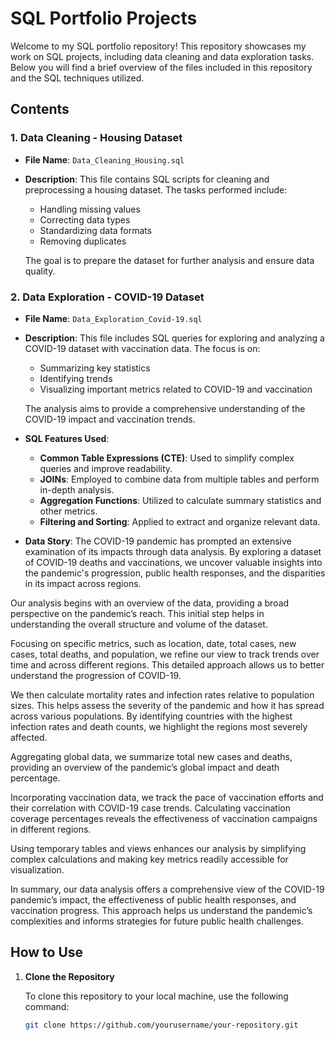 # SQL Portfolio Projects

Welcome to my SQL portfolio repository! This repository showcases my work on SQL projects, including data cleaning and data exploration tasks. Below you will find a brief overview of the files included in this repository and the SQL techniques utilized.

## Contents

### 1. Data Cleaning - Housing Dataset

- **File Name**: `Data_Cleaning_Housing.sql`
- **Description**: This file contains SQL scripts for cleaning and preprocessing a housing dataset. The tasks performed include:
  - Handling missing values
  - Correcting data types
  - Standardizing data formats
  - Removing duplicates

  The goal is to prepare the dataset for further analysis and ensure data quality.

### 2. Data Exploration - COVID-19 Dataset

- **File Name**: `Data_Exploration_Covid-19.sql`
- **Description**: This file includes SQL queries for exploring and analyzing a COVID-19 dataset with vaccination data. The focus is on:
  - Summarizing key statistics
  - Identifying trends
  - Visualizing important metrics related to COVID-19 and vaccination

  The analysis aims to provide a comprehensive understanding of the COVID-19 impact and vaccination trends.

- **SQL Features Used**:
  - **Common Table Expressions (CTE)**: Used to simplify complex queries and improve readability.
  - **JOINs**: Employed to combine data from multiple tables and perform in-depth analysis.
  - **Aggregation Functions**: Utilized to calculate summary statistics and other metrics.
  - **Filtering and Sorting**: Applied to extract and organize relevant data.
- **Data Story**:
The COVID-19 pandemic has prompted an extensive examination of its impacts through data analysis. By exploring a dataset of COVID-19 deaths and vaccinations, we uncover valuable insights into the pandemic's progression, public health responses, and the disparities in its impact across regions.

Our analysis begins with an overview of the data, providing a broad perspective on the pandemic’s reach. This initial step helps in understanding the overall structure and volume of the dataset.

Focusing on specific metrics, such as location, date, total cases, new cases, total deaths, and population, we refine our view to track trends over time and across different regions. This detailed approach allows us to better understand the progression of COVID-19.

We then calculate mortality rates and infection rates relative to population sizes. This helps assess the severity of the pandemic and how it has spread across various populations. By identifying countries with the highest infection rates and death counts, we highlight the regions most severely affected.

Aggregating global data, we summarize total new cases and deaths, providing an overview of the pandemic’s global impact and death percentage.

Incorporating vaccination data, we track the pace of vaccination efforts and their correlation with COVID-19 case trends. Calculating vaccination coverage percentages reveals the effectiveness of vaccination campaigns in different regions.

Using temporary tables and views enhances our analysis by simplifying complex calculations and making key metrics readily accessible for visualization.

In summary, our data analysis offers a comprehensive view of the COVID-19 pandemic’s impact, the effectiveness of public health responses, and vaccination progress. This approach helps us understand the pandemic’s complexities and informs strategies for future public health challenges.

  

## How to Use

1. **Clone the Repository**

   To clone this repository to your local machine, use the following command:
   ```bash
   git clone https://github.com/yourusername/your-repository.git
